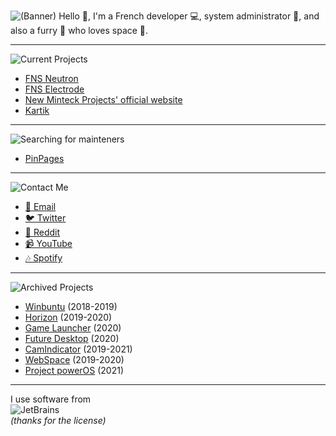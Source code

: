![(Banner)](https://user-images.githubusercontent.com/46352972/116479393-d9018300-a87f-11eb-80bd-7e0b33327e0b.jpg)
Hello 👋, I'm a French developer 💻, system administrator 🔌, and also a furry 🦊 who loves space 🌠.

<hr>

![Current Projects](https://user-images.githubusercontent.com/46352972/116480267-4e218800-a881-11eb-87c3-b3537a7fdc2b.png)
* [FNS Neutron](https://github.com/Minteck-Projects/Neutron-Core)
* [FNS Electrode](https://github.com/Minteck-Projects/Electrode)
* [New Minteck Projects' official website](https://github.com/Minteck-Projects/Website)
* [Kartik](https://kartikgame.mooo.com)

<hr>

![Searching for mainteners](https://user-images.githubusercontent.com/46352972/116480622-f3d4f700-a881-11eb-9cc1-44786c48d3da.png)
* [PinPages](https://github.com/Minteck-Projects/PinPages)

<hr>

![Contact Me](https://user-images.githubusercontent.com/46352972/116480673-0cdda800-a882-11eb-84fd-64e808fa77b0.png)
* [📩 Email](mailto:nekostarfan@gmail.com)
* [🐦 Twitter](https://twitter.com/_Minteck)
* [🔔 Reddit](https://reddit.com/user/Minteck)
* [📹 YouTube](https://www.youtube.com/channel/UCfjxe9cs-ovoP1rBVwdMq0Q)
* [🎶 Spotify](https://open.spotify.com/user/6d7k4vmups3jm5hfimr86nkhb)

<hr>

![Archived Projects](https://user-images.githubusercontent.com/46352972/116480649-02231300-a882-11eb-8d15-681407802165.png)
* [Winbuntu](https://github.com/Minteck-Projects/Winbuntu) (2018-2019)
* [Horizon](https://github.com/Minteck-Projects/Horizon) (2019-2020)
* [Game Launcher](https://github.com/Minteck-Projects/Game-Launcher) (2020)
* [Future Desktop](https://github.com/Minteck-Projects/Future-Desktop) (2020)
* [CamIndicator](https://github.com/Minteck-Projects/CamIndicator) (2019-2021)
* [WebSpace](https://github.com/Minteck-Projects/WebSpace-Desktop) (2019-2020)
* [Project powerOS](https://github.com/Minteck-Projects/WebSpace-Desktop) (2021)

<hr>

I use software from <br>
![JetBrains](https://user-images.githubusercontent.com/46352972/116481827-44e5ea80-a884-11eb-9925-67ea1de9b2e1.png) <br>
*(thanks for the license)*
